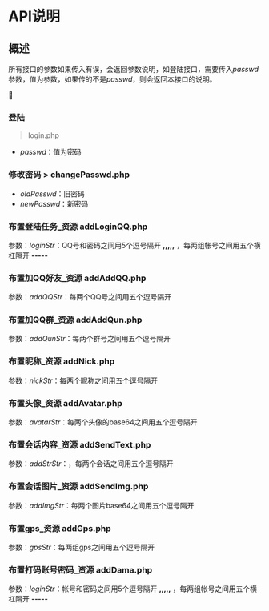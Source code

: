 # API说明
## 概述
所有接口的参数如果传入有误，会返回参数说明，如登陆接口，需要传入*passwd*参数，值为参数，如果传的不是*passwd*，则会返回本接口的说明。



:book:
### 登陆
> login.php
* *passwd*：值为密码

### 修改密码 > changePasswd.php
* *oldPasswd*：旧密码
* *newPasswd*：新密码

### 布置登陆任务_资源 **addLoginQQ.php**
参数：*loginStr*：QQ号和密码之间用5个逗号隔开 **,,,,,** ，每两组帐号之间用五个横杠隔开 **-----** 

### 布置加QQ好友_资源 **addAddQQ.php**
参数：*addQQStr*：每两个QQ号之间用五个逗号隔开

### 布置加QQ群_资源 **addAddQun.php**
参数：*addQunStr*：每两个群号之间用五个逗号隔开

### 布置昵称_资源 **addNick.php**
参数：*nickStr*：每两个昵称之间用五个逗号隔开

### 布置头像_资源 **addAvatar.php**
参数：*avatarStr*：每两个头像的base64之间用五个逗号隔开

### 布置会话内容_资源 **addSendText.php**
参数：*addStrStr*：，每两个会话之间用五个逗号隔开

### 布置会话图片_资源 **addSendImg.php**
参数：*addImgStr*：每两个图片base64之间用五个逗号隔开

### 布置gps_资源 **addGps.php**
参数：*gpsStr*：每两组gps之间用五个逗号隔开

### 布置打码账号密码_资源 **addDama.php**
参数：*loginStr*：帐号和密码之间用5个逗号隔开 **,,,,,** ，每两组帐号之间用五个横杠隔开 **-----** 

